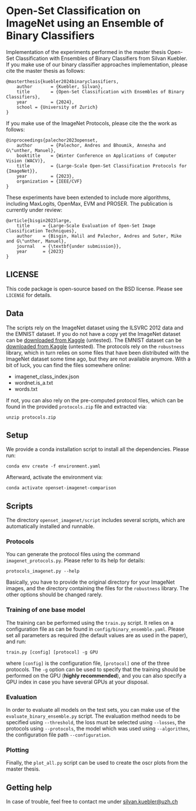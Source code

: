 # Open-Set Classification on ImageNet using an Ensemble of Binary Classifiers
Implementation of the experiments performed in the master thesis Open-Set Classification with Ensembles of Binary Classifiers from Silvan Kuebler. 
If you make use of our binary classifier approaches implementation, please cite the master thesis as follows:

    @masterthesis{kuebler2024binaryclassifiers,
        author       = {Kuebler, Silvan},
        title        = {Open-Set Classification with Ensembles of Binary Classifiers},
        year         = {2024},
        school = {University of Zurich}
    }

If you make use of the ImageNet Protocols, please cite the the work as follows:

    @inproceedings{palechor2023openset,
        author       = {Palechor, Andres and Bhoumik, Annesha and G\"unther, Manuel},
        booktitle    = {Winter Conference on Applications of Computer Vision (WACV)},
        title        = {Large-Scale Open-Set Classification Protocols for {ImageNet}},
        year         = {2023},
        organization = {IEEE/CVF}
    }

These experiments have been extended to include more algorithms, including MaxLogits, OpenMax, EVM and PROSER.
The publication is currently under review:

    @article{bisgin2023large,
        title     = {Large-Scale Evaluation of Open-Set Image Classification Techniques},
        author    = {Bisgin, Halil and Palechor, Andres and Suter, Mike and G\"unther, Manuel},
        journal   = {\textbf{under submission}},
        year      = {2023}
    }



## LICENSE
This code package is open-source based on the BSD license.
Please see `LICENSE` for details.

## Data

The scripts rely on the ImageNet dataset using the ILSVRC 2012 data and the EMNIST dataset.
If you do not have a copy yet the ImageNet dataset can be [downloaded from Kaggle](https://www.kaggle.com/competitions/imagenet-object-localization-challenge/overview) (untested). The EMNIST dataset can be [downloaded from Kaggle](https://www.kaggle.com/datasets/crawford/emnist) (untested).
The protocols rely on the `robustness` library, which in turn relies on some files that have been distributed with the ImageNet dataset some time ago, but they are not available anymore.
With a bit of luck, you can find the files somewhere online:

* imagenet_class_index.json
* wordnet.is_a.txt
* words.txt

If not, you can also rely on the pre-computed protocol files, which can be found in the provided `protocols.zip` file and extracted via:

    unzip protocols.zip


## Setup

We provide a conda installation script to install all the dependencies.
Please run:

    conda env create -f environment.yaml

Afterward, activate the environment via:

    conda activate openset-imagenet-comparison

## Scripts

The directory `openset_imagenet/script` includes several scripts, which are automatically installed and runnable.

### Protocols

You can generate the protocol files using the command `imagenet_protocols.py`.
Please refer to its help for details:

    protocols_imagenet.py --help

Basically, you have to provide the original directory for your ImageNet images, and the directory containing the files for the `robustness` library.
The other options should be changed rarely.

### Training of one base model

The training can be performed using the `train.py` script.
It relies on a configuration file as can be found in `config/binary_ensemble.yaml`.
Please set all parameters as required (the default values are as used in the paper), and run:

    train.py [config] [protocol] -g GPU

where `[config]` is the configuration file, `[protocol]` one of the three protocols.
The `-g` option can be used to specify that the training should be performed on the GPU (**highly recommended**), and you can also specify a GPU index in case you have several GPUs at your disposal.

### Evaluation

In order to evaluate all models on the test sets, you can make use of the `evaluate_binary_ensemble.py` script. The evaluation method needs to be specified using `--threshold`, the loss must be selected using `--losses`, the protocols using `--protocols`, the model which was used using `--algorithms`, the configuration file path `--configuration`.

### Plotting

Finally, the `plot_all.py` script can be used to create the oscr plots from the master thesis.

## Getting help

In case of trouble, feel free to contact me under [silvan.kuebler@uzh.ch](mailto:silvan.kuebler@uzh.ch?subject=Open-Set%20Binary%20Classifiers)
